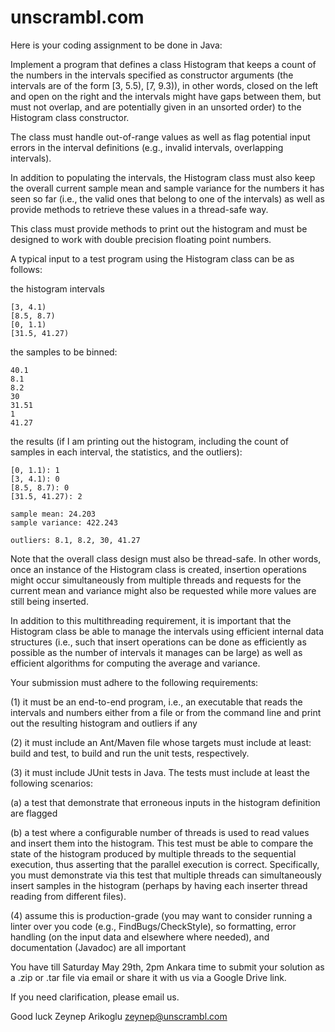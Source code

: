 # unscrambl.com

Here is your coding assignment to be done in Java:

Implement a program that defines a class Histogram that keeps a count of the numbers in the intervals specified as constructor arguments (the intervals are of the form [3, 5.5), [7, 9.3)), in other words, closed on the left and open on the right and the intervals might have gaps between them, but must not overlap, and are potentially given in an unsorted order) to the Histogram class constructor.

The class must handle out-of-range values as well as flag potential input errors in the interval definitions (e.g., invalid intervals, overlapping intervals).

In addition to populating the intervals, the Histogram class must also keep the overall current sample mean and sample variance for the numbers it has seen so far (i.e., the valid ones that belong to one of the intervals) as well as provide methods to retrieve these values in a thread-safe way.

This class must provide methods to print out the histogram and must be designed to work with double precision floating point numbers.

A typical input to a test program using the Histogram class can be as follows:

the histogram intervals
```
[3, 4.1)
[8.5, 8.7)
[0, 1.1)
[31.5, 41.27)
```

the samples to be binned:
```
40.1
8.1
8.2
30
31.51
1
41.27
```

the results (if I am printing out the histogram, including the count of samples in each interval, the statistics, and the outliers):

```
[0, 1.1): 1
[3, 4.1): 0
[8.5, 8.7): 0
[31.5, 41.27): 2

sample mean: 24.203
sample variance: 422.243

outliers: 8.1, 8.2, 30, 41.27
```

Note that the overall class design must also be thread-safe. In other words, once an instance of the Histogram class is created, insertion operations might occur simultaneously from multiple threads and requests for the current mean and variance might also be requested while more values are still being inserted.

In addition to this multithreading requirement, it is important that the Histogram class be able to manage the intervals using efficient internal data structures (i.e., such that insert operations can be done as efficiently as possible as the number of intervals it manages can be large) as well as efficient algorithms for computing the average and variance.

Your submission must adhere to the following requirements:

(1) it must be an end-to-end program, i.e., an executable that reads the intervals and numbers either from a file or from the command line and print out the resulting histogram and outliers if any

(2) it must include an Ant/Maven file whose targets must include at least: build and test, to build and run the unit tests, respectively.

(3) it must include JUnit tests in Java. The tests must include at least the following scenarios:

(a) a test that demonstrate that erroneous inputs in the histogram definition are flagged

(b) a test where a configurable number of threads is used to read values and insert them into the histogram. This test must be able to compare the state of the histogram produced by multiple threads to the sequential execution, thus asserting that the parallel execution is correct. Specifically, you must demonstrate via this test that multiple threads can simultaneously insert samples in the histogram (perhaps by having each inserter thread reading from different files).

(4) assume this is production-grade (you may want to consider running a linter over you code (e.g., FindBugs/CheckStyle), so formatting, error handling (on the input data and elsewhere where needed), and documentation (Javadoc) are all important

You have till Saturday May 29th, 2pm Ankara time to submit your solution as a .zip or .tar file via email or share it with us via a Google Drive link.

If you need clarification, please email us.

Good luck
Zeynep Arikoglu
zeynep@unscrambl.com
